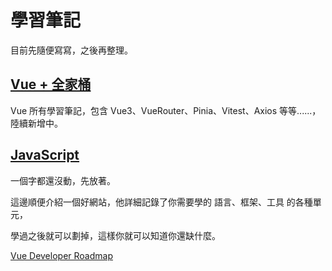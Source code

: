 # 學習筆記

目前先隨便寫寫，之後再整理。

## [Vue + 全家桶](./contents/vue/index.md)

Vue 所有學習筆記，包含 Vue3、VueRouter、Pinia、Vitest、Axios 等等......，陸續新增中。

## [JavaScript](./contents/javaScript/index.md)

一個字都還沒動，先放著。

這邊順便介紹一個好網站，他詳細記錄了你需要學的 語言、框架、工具 的各種單元，

學過之後就可以劃掉，這樣你就可以知道你還缺什麼。

[Vue Developer Roadmap](https://roadmap.sh/vue)
